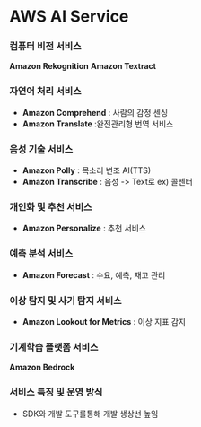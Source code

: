 # AWS AI Service
### 컴퓨터 비전 서비스 
**Amazon Rekognition**
**Amazon Textract**

### 자연어 처리 서비스 
- **Amazon Comprehend** : 사람의 감정 센싱
- **Amazon Translate** :완전관리형 번역 서비스

### 음성 기술 서비스 
- **Amazon Polly** : 목소리 변조 AI(TTS)
- **Amazon Transcribe** : 음성 -> Text로 ex) 콜센터

### 개인화 및 추천 서비스
- **Amazon Personalize** : 추천 서비스 

### 예측 분석 서비스
- **Amazon Forecast** : 수요, 예측, 재고 관리

### 이상 탐지 및 사기 탐지 서비스
- **Amazon Lookout for Metrics** : 이상 지표 감지

### 기계학습 플랫폼 서비스
**Amazon Bedrock**

### 서비스 특징 및 운영 방식
- SDK와 개발 도구를통해 개발 생상선 높임 
